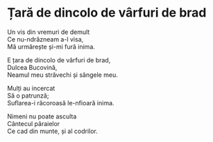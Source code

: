 # Țară de dincolo de vârfuri de brad

Un vis din vremuri de demult\
Ce nu-ndrăzneam a-l visa,\
Mă urmărește și-mi fură inima.

E țara de dincolo de vârfuri de brad,\
Dulcea Bucovină,\
Neamul meu străvechi și sângele meu.

Mulți au incercat\
Să o patrunză;\
Suflarea-i răcoroasă le-nfioară inima.

Nimeni nu poate asculta\
Cântecul pâraielor\
Ce cad din munte, și al codrilor.
